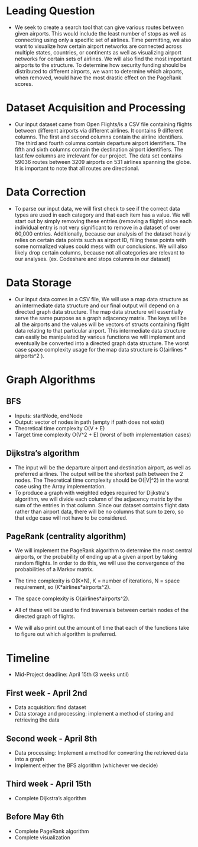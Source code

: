 # Leading Question
- We seek to create a search tool that can give various routes between given airports. This would include the least number of stops as well as connecting using only a specific set of airlines. Time permitting, we also want to visualize how certain airport networks are connected across multiple states, countries, or continents as well as visualizing airport networks for certain sets of airlines. We will also find the most important airports to the structure. To determine how security funding should be distributed to different airports, we want to determine which airports, when removed, would have the most drastic effect on the PageRank scores.
# Dataset Acquisition and Processing

- Our input dataset came from Open Flights/is a CSV file containing flights between different airports via different airlines. It contains 9 different columns. The first and second columns contain the airline identifiers. The third and fourth columns contain departure airport identifiers. The fifth and sixth columns contain the destination airport identifiers. The last few columns are irrelevant for our project. The data set contains 59036 routes between 3209 airports on 531 airlines spanning the globe. It is important to note that all routes are directional.
# Data Correction
- To parse our input data, we will first check to see if the correct data types are used in each category and that each item has a value. We will start out by simply removing these entries (removing a flight) since each individual entry is not very significant to remove in a dataset of over 60,000 entries. Additionally, because our analysis of the dataset heavily relies on certain data points such as airport ID, filling these points with some normalized values could mess with our conclusions. We will also likely drop certain columns, because not all categories are relevant to our analyses. (ex. Codeshare and stops columns in our dataset)
# Data Storage
- Our input data comes in a CSV file, 
  We will use a map data structure as an intermediate data structure and our final output will depend on a directed graph data structure. The map data structure will essentially serve the same purpose as a graph adjacency matrix. The keys will be all the airports and the values will be vectors of structs containing flight data relating to that particular airport. This intermediate data structure can easily be manipulated by various functions we will implement and eventually be converted into a directed graph data structure.
  The worst case space complexity usage for the map data structure is O(airlines * airports^2 ).

# Graph Algorithms
## BFS 
- Inputs: startNode, endNode
- Output: vector of nodes in path (empty if path does not exist)
- Theoretical time complexity O(V + E)
- Target time complexity O(V^2 + E) (worst of both implementation cases)

## Dijkstra’s algorithm 
- The input will be the departure airport and destination airport, as well as preferred airlines. The output will be the shortest path between the 2 nodes. The Theoretical time complexity should be O(|V|^2) in the worst case using the Array implementation.
- To produce a graph with weighted edges required for Dijkstra's algorithm, we will divide each column of the adjacency matrix by the sum of the entries in that column. Since our dataset contains flight data rather than airport data, there will be no columns that sum to zero, so that edge case will not have to be considered.
## PageRank (centrality algorithm) 
- We will implement the PageRank algorithm to determine the most central airports, or the probability of ending up at a given airport by taking random flights. In order to do this, we will use the convergence of the probabilities of a Markov matrix. 
- The time complexity is O(K\*N), K = number of iterations, N = space requirement, so (K\*airlines*airports^2). 
- The space complexity is O(airlines*airports^2).

- All of these will be used to find traversals between certain nodes of the directed graph of flights. 
- We will also print out the amount of time that each of the functions take to figure out which algorithm is preferred. 

# Timeline
- Mid-Project deadline: April 15th (3 weeks until)
## First week - April 2nd
- Data acquisition: find dataset
- Data storage and processing: implement a method of storing and retrieving the data
## Second week - April 8th
- Data processing: Implement a method for converting the retrieved data into a graph
- Implement either the BFS algorithm (whichever we decide)
## Third week - April 15th
- Complete Dijkstra’s algorithm

## Before May 6th
- Complete PageRank algorithm
- Complete visualization
 
